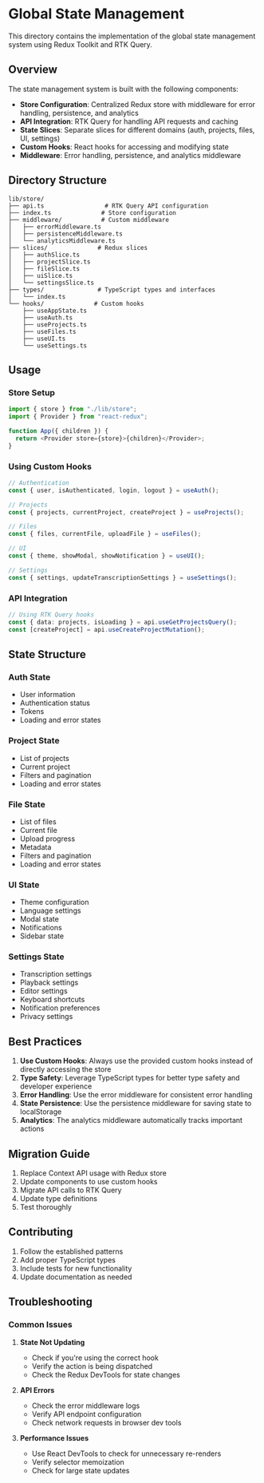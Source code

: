 # Global State Management

This directory contains the implementation of the global state management system using Redux Toolkit and RTK Query.

## Overview

The state management system is built with the following components:

- **Store Configuration**: Centralized Redux store with middleware for error handling, persistence, and analytics
- **API Integration**: RTK Query for handling API requests and caching
- **State Slices**: Separate slices for different domains (auth, projects, files, UI, settings)
- **Custom Hooks**: React hooks for accessing and modifying state
- **Middleware**: Error handling, persistence, and analytics middleware

## Directory Structure

```
lib/store/
├── api.ts                 # RTK Query API configuration
├── index.ts              # Store configuration
├── middleware/           # Custom middleware
│   ├── errorMiddleware.ts
│   ├── persistenceMiddleware.ts
│   └── analyticsMiddleware.ts
├── slices/              # Redux slices
│   ├── authSlice.ts
│   ├── projectSlice.ts
│   ├── fileSlice.ts
│   ├── uiSlice.ts
│   └── settingsSlice.ts
├── types/               # TypeScript types and interfaces
│   └── index.ts
└── hooks/              # Custom hooks
    ├── useAppState.ts
    ├── useAuth.ts
    ├── useProjects.ts
    ├── useFiles.ts
    ├── useUI.ts
    └── useSettings.ts
```

## Usage

### Store Setup

```typescript
import { store } from "./lib/store";
import { Provider } from "react-redux";

function App({ children }) {
  return <Provider store={store}>{children}</Provider>;
}
```

### Using Custom Hooks

```typescript
// Authentication
const { user, isAuthenticated, login, logout } = useAuth();

// Projects
const { projects, currentProject, createProject } = useProjects();

// Files
const { files, currentFile, uploadFile } = useFiles();

// UI
const { theme, showModal, showNotification } = useUI();

// Settings
const { settings, updateTranscriptionSettings } = useSettings();
```

### API Integration

```typescript
// Using RTK Query hooks
const { data: projects, isLoading } = api.useGetProjectsQuery();
const [createProject] = api.useCreateProjectMutation();
```

## State Structure

### Auth State

- User information
- Authentication status
- Tokens
- Loading and error states

### Project State

- List of projects
- Current project
- Filters and pagination
- Loading and error states

### File State

- List of files
- Current file
- Upload progress
- Metadata
- Filters and pagination
- Loading and error states

### UI State

- Theme configuration
- Language settings
- Modal state
- Notifications
- Sidebar state

### Settings State

- Transcription settings
- Playback settings
- Editor settings
- Keyboard shortcuts
- Notification preferences
- Privacy settings

## Best Practices

1. **Use Custom Hooks**: Always use the provided custom hooks instead of directly accessing the store
2. **Type Safety**: Leverage TypeScript types for better type safety and developer experience
3. **Error Handling**: Use the error middleware for consistent error handling
4. **State Persistence**: Use the persistence middleware for saving state to localStorage
5. **Analytics**: The analytics middleware automatically tracks important actions

## Migration Guide

1. Replace Context API usage with Redux store
2. Update components to use custom hooks
3. Migrate API calls to RTK Query
4. Update type definitions
5. Test thoroughly

## Contributing

1. Follow the established patterns
2. Add proper TypeScript types
3. Include tests for new functionality
4. Update documentation as needed

## Troubleshooting

### Common Issues

1. **State Not Updating**

   - Check if you're using the correct hook
   - Verify the action is being dispatched
   - Check the Redux DevTools for state changes

2. **API Errors**

   - Check the error middleware logs
   - Verify API endpoint configuration
   - Check network requests in browser dev tools

3. **Performance Issues**
   - Use React DevTools to check for unnecessary re-renders
   - Verify selector memoization
   - Check for large state updates
